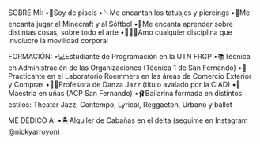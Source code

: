 SOBRE MÍ:
•🐠Soy de piscis 
•🪡Me encantan los tatuajes y piercings 
•🥎Me encanta jugar al Minecraft y al Sóftbol
•📖Me encanta aprender sobre distintas cosas, sobre todo el arte
•🤸🏻‍♀️Amo cualquier disciplina que involucre la movilidad corporal


FORMACIÓN:
•💻Estudiante de Programación en la UTN FRGP
•📚Técnica en Administración de las Organizaciones (Técnica 1 de San Fernando) 
•💊Practicante en el Laboratorio Roemmers en las áreas de Comercio Exterior y Compras
•💃🏻Profesora de Danza Jazz (título avalado por la CIAD)
•💅Maestria en uñas (ACP San Fernando)
•🩰Bailarina formada en distintos estilos: Theater Jazz, Contempo, Lyrical, Reggaeton, Urbano y ballet 

ME DEDICO A:
•🏝️Alquiler de Cabañas en el delta (seguime en Instagram @nickyarroyon)

